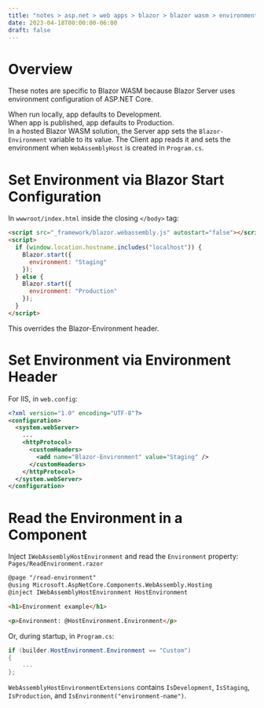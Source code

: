 ```yaml
---
title: "notes > asp.net > web apps > blazor > blazor wasm > environments"
date: 2023-04-18T00:00:00-06:00
draft: false
---
```


# Overview
These notes are specific to Blazor WASM because Blazor Server uses environment configuration of ASP.NET Core.

When run locally, app defaults to Development.  
When app is published, app defaults to Production.  
In a hosted Blazor WASM solution, the Server app sets the `Blazor-Environment` variable to its value.  The Client app reads it and sets the environment when `WebAssemblyHost` is created in `Program.cs`.

# Set Environment via Blazor Start Configuration
In `wwwroot/index.html` inside the closing `</body>` tag:
```html
<script src="_framework/blazor.webassembly.js" autostart="false"></script>
<script>
  if (window.location.hostname.includes("localhost")) {
    Blazor.start({
      environment: "Staging"
    });
  } else {
    Blazor.start({
      environment: "Production"
    });
  }
</script>
```

This overrides the Blazor-Environment header.

# Set Environment via Environment Header
For IIS, in `web.config`:
```xml
<?xml version="1.0" encoding="UTF-8"?>
<configuration>
  <system.webServer>
    ...
    <httpProtocol>
      <customHeaders>
        <add name="Blazor-Environment" value="Staging" />
      </customHeaders>
    </httpProtocol>
  </system.webServer>
</configuration>
```

# Read the Environment in a Component
Inject `IWebAssemblyHostEnvironment` and read the `Environment` property:  
`Pages/ReadEnvironment.razor`
```html
@page "/read-environment"
@using Microsoft.AspNetCore.Components.WebAssembly.Hosting
@inject IWebAssemblyHostEnvironment HostEnvironment

<h1>Environment example</h1>

<p>Environment: @HostEnvironment.Environment</p>
```

Or, during startup, in `Program.cs`:
```cs
if (builder.HostEnvironment.Environment == "Custom")
{
    ...
};
```

`WebAssemblyHostEnvironmentExtensions` contains `IsDevelopment`, `IsStaging`, `IsProduction`, and `IsEnvironment("environment-name")`.
